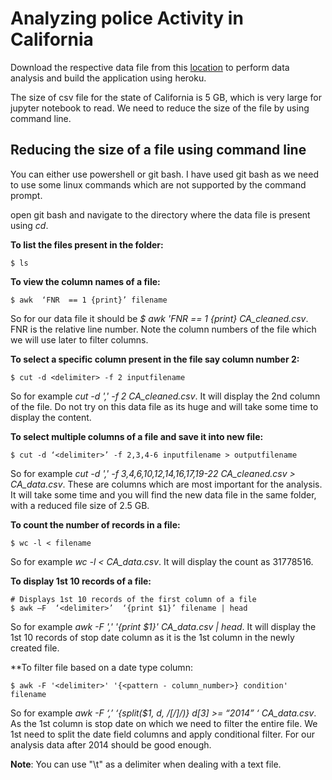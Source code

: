 # Analyzing police Activity in California

Download the respective data file from this [location](https://openpolicing.stanford.edu/data/) to perform data analysis and build the application using heroku.  

The size of csv file for the state of California is 5 GB, which is very large for jupyter notebook to read. We need to reduce the size of the file by using command line. 


## Reducing the size of a file using command line

You can either use powershell or git bash. I have used git bash as we need to use some linux commands which are not supported by the command prompt. 

open git bash and navigate to the directory where the data file is present using *cd*.

**To list the files present in the folder:**

```
$ ls
```

**To view the column names of a file:**

```
$ awk  ‘FNR  == 1 {print}’ filename
```
So for our data file it should be *$ awk 'FNR == 1 {print} CA_cleaned.csv*. FNR is the relative line number. Note the column numbers of the file which we will use later to filter columns. 

**To select a specific column present in the file say column number 2:**

```
$ cut -d <delimiter> -f 2 inputfilename 
```
So for example *cut -d ',' -f 2 CA_cleaned.csv*. It will display the 2nd column of the file. Do not try on this data file as its huge and will take some time to display the content.

**To select multiple columns of a file and save it into new file:**

```
$ cut -d ‘<delimiter>’ -f 2,3,4-6 inputfilename > outputfilename 
```
So for example *cut -d ',' -f 3,4,6,10,12,14,16,17,19-22  CA_cleaned.csv > CA_data.csv*. These are columns which are most important for the analysis. It will take some time and you will find the new data file in the same folder, with a reduced file size of 2.5 GB.

**To count the number of records in a file:**

```
$ wc -l < filename
```
So for example *wc -l < CA_data.csv*. It will display the count as 31778516.

**To display 1st 10 records of a file:**

```
# Displays 1st 10 records of the first column of a file
$ awk –F  ‘<delimiter>’  ‘{print $1}’ filename | head
```
So for example *awk -F ',' '{print $1}' CA_data.csv | head*. It will display the 1st 10 records of stop date column as it is the 1st column in the newly created file.

**To filter file based on a date type column:

```
$ awk -F '<delimiter>' '{<pattern - column_number>} condition' filename
```
So for example *awk -F ‘,’  ‘{split($1, d, /[/]/)} d[3] >= “2014” ‘  CA_data.csv*. As the 1st column is stop date on which we need to filter the entire file. We 1st need to split the date field columns and apply conditional filter. For our analysis data after 2014 should be good enough.


**Note**: You can use "\t" as a delimiter when dealing with a text file. 


